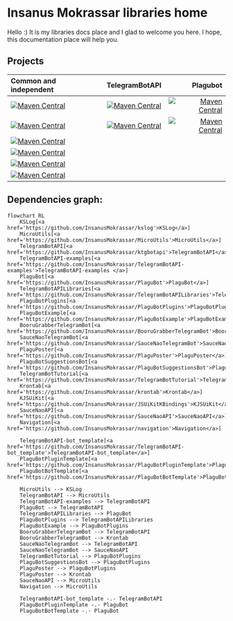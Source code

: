 # Insanus Mokrassar libraries home

Hello :) It is my libraries docs place and I glad to welcome you here. I hope, this documentation place will help you.

## Projects

| Common and independent | TelegramBotAPI | Plagubot |
| :--- | :---: | ---: |
| [![Maven Central](https://img.shields.io/maven-central/v/dev.inmo/micro_utils.common?label=microutils&style=flat-square)](https://github.com/InsanusMokrassar/MicroUtils) | [![Maven Central](https://img.shields.io/maven-central/v/dev.inmo/tgbotapi?label=tgbotapi&style=flat-square)](https://github.com/InsanusMokrassar/TelegramBotAPI) | [![Maven Central](https://img.shields.io/maven-central/v/dev.inmo/plagubot.plugin?label=plagubot&style=flat-square)](https://github.com/InsanusMokrassar/PlaguBot) |
| [![Maven Central](https://img.shields.io/maven-central/v/dev.inmo/kslog?label=kslog&style=flat-square)](https://github.com/InsanusMokrassar/KSLog) | [![Maven Central](https://img.shields.io/maven-central/v/dev.inmo/tgbotapi.libraries.cache.admins.common?label=tgbotapi.libraries&style=flat-square)](https://github.com/InsanusMokrassar/TelegramBotAPILibraries) | [![Maven Central](https://img.shields.io/maven-central/v/dev.inmo/plagubot.plugins.commands?label=plagubot.plugins&style=flat-square)](https://github.com/InsanusMokrassar/PlaguBotPlugins) |
| [![Maven Central](https://img.shields.io/maven-central/v/dev.inmo/krontab?label=krontab&style=flat-square)](https://github.com/InsanusMokrassar/Krontab) | | |
| [![Maven Central](https://img.shields.io/maven-central/v/dev.inmo/kjsuikit?label=kjsuikit&style=flat-square)](https://github.com/InsanusMokrassar/JSUIKitKBindings) | | |
| [![Maven Central](https://img.shields.io/maven-central/v/dev.inmo/saucenaoapi?label=saucenaoapi&style=flat-square)](https://github.com/InsanusMokrassar/SauceNaoAPI) | | |
| [![Maven Central](https://img.shields.io/maven-central/v/dev.inmo/navigation.core?label=navigation&style=flat-square)](https://github.com/InsanusMokrassar/navigation) | | |

## Dependencies graph:

```mermaid
flowchart RL
    KSLog[<a href='https://github.com/InsanusMokrassar/kslog'>KSLog</a>]
    MicroUtils[<a href='https://github.com/InsanusMokrassar/MicroUtils'>MicroUtils</a>]
    TelegramBotAPI[<a href='https://github.com/InsanusMokrassar/ktgbotapi'>TelegramBotAPI</a>]
    TelegramBotAPI-examples[<a href='https://github.com/InsanusMokrassar/TelegramBotAPI-examples'>TelegramBotAPI-examples </a>]
    PlaguBot[<a href='https://github.com/InsanusMokrassar/PlaguBot'>PlaguBot</a>]
    TelegramBotAPILibraries[<a href='https://github.com/InsanusMokrassar/TelegramBotAPILibraries'>TelegramBotAPILibraries</a>]
    PlaguBotPlugins[<a href='https://github.com/InsanusMokrassar/PlaguBotPlugins'>PlaguBotPlugins</a>]
    PlaguBotExample[<a href='https://github.com/InsanusMokrassar/PlaguBotExample'>PlaguBotExample</a>]
    BooruGrabberTelegramBot[<a href='https://github.com/InsanusMokrassar/BooruGrabberTelegramBot'>BooruGrabberTelegramBot</a>]
    SauceNaoTelegramBot[<a href='https://github.com/InsanusMokrassar/SauceNaoTelegramBot'>SauceNaoTelegramBot</a>]
    PlaguPoster[<a href='https://github.com/InsanusMokrassar/PlaguPoster'>PlaguPoster</a>]
    PlaguBotSuggestionsBot[<a href='https://github.com/InsanusMokrassar/PlaguBotSuggestionsBot'>PlaguBotSuggestionsBot</a>]
    TelegramBotTutorial[<a href='https://github.com/InsanusMokrassar/TelegramBotTutorial'>TelegramBotTutorial</a>]
    Krontab[<a href='https://github.com/InsanusMokrassar/krontab'>Krontab</a>]
    KJSUiKit[<a href='https://github.com/InsanusMokrassar/JSUiKitKBindings'>KJSUiKit</a>]
    SauceNaoAPI[<a href='https://github.com/InsanusMokrassar/SauceNaoAPI'>SauceNaoAPI</a>]
    Navigation[<a href='https://github.com/InsanusMokrassar/navigation'>Navigation</a>]

    TelegramBotAPI-bot_template[<a href='https://github.com/InsanusMokrassar/TelegramBotAPI-bot_template'>TelegramBotAPI-bot_template</a>]
    PlaguBotPluginTemplate[<a href='https://github.com/InsanusMokrassar/PlaguBotPluginTemplate'>PlaguBotPluginTemplate</a>]
    PlaguBotBotTemplate[<a href='https://github.com/InsanusMokrassar/PlaguBotBotTemplate'>PlaguBotBotTemplate</a>]

    MicroUtils --> KSLog
    TelegramBotAPI --> MicroUtils
    TelegramBotAPI-examples --> TelegramBotAPI
    PlaguBot --> TelegramBotAPI
    TelegramBotAPILibraries --> PlaguBot
    PlaguBotPlugins --> TelegramBotAPILibraries
    PlaguBotExample --> PlaguBotPlugins
    BooruGrabberTelegramBot --> TelegramBotAPI
    BooruGrabberTelegramBot --> Krontab
    SauceNaoTelegramBot --> TelegramBotAPI
    SauceNaoTelegramBot --> SauceNaoAPI
    TelegramBotTutorial --> PlaguBotPlugins
    PlaguBotSuggestionsBot --> PlaguBotPlugins
    PlaguPoster --> PlaguBotPlugins
    PlaguPoster --> Krontab
    SauceNaoAPI --> MicroUtils
    Navigation --> MicroUtils

    TelegramBotAPI-bot_template -.- TelegramBotAPI
    PlaguBotPluginTemplate -.- PlaguBot
    PlaguBotBotTemplate -.- PlaguBot
```
